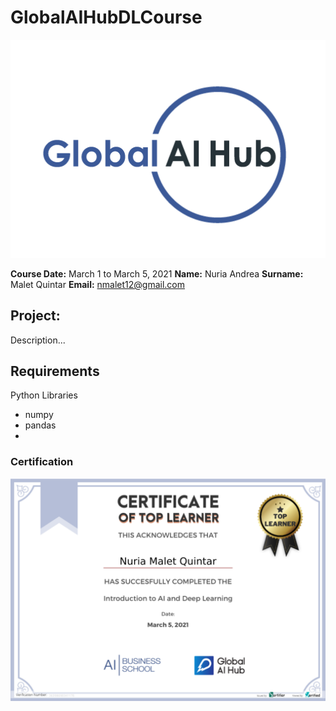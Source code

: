 # GlobalAIHubDLCourse

![LO](img/logo.png)

**Course Date:** March 1 to March 5, 2021
**Name:** Nuria Andrea
**Surname:** Malet Quintar
**Email:** nmalet12@gmail.com

## Project:

Description...

## Requirements

Python Libraries

* numpy
* pandas
*

### Certification

![Display certificate once earned](img/top_learner.png)
